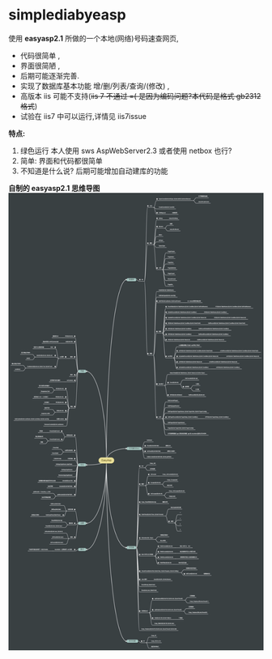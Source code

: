 # simplediabyeasp
使用 **easyasp2.1** 所做的一个本地(网络)号码速查网页,

- 代码很简单 ,
- 界面很简陋 ,
- 后期可能逐渐完善.
- 实现了数据库基本功能 增/删/列表/查询/(修改) ,
- 高版本 iis 可能不支持(~~iis 7 不通过 =( 是因为编码问题?本代码是格式 gb2312 格式~~)
- 试验在 iis7 中可以运行,详情见 iis7issue


**特点:**

1. 绿色运行 本人使用  sws AspWebServer2.3 或者使用 netbox 也行?
1. 简单: 界面和代码都很简单
1. 不知道是什么说? 后期可能增加自动建库的功能


**自制的 easyasp2.1 思维导图**
 ![image](https://github.com/52manhua/simplediabyeasp/blob/master/EasyAsp.png)